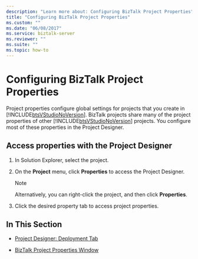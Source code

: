 ```yaml
---
description: "Learn more about: Configuring BizTalk Project Properties"
title: "Configuring BizTalk Project Properties"
ms.custom: ""
ms.date: "06/08/2017"
ms.service: biztalk-server
ms.reviewer: ""
ms.suite: ""
ms.topic: how-to
---
```


# Configuring BizTalk Project Properties

Project properties configure global settings for projects that you create in [!INCLUDE[btsVStudioNoVersion](../includes/btsvstudionoversion-md.md)]. BizTalk projects share many of the project properties of other [!INCLUDE[btsVStudioNoVersion](../includes/btsvstudionoversion-md.md)] projects. You configure most of these properties in the Project Designer.

## Access properties with the Project Designer

1. In Solution Explorer, select the project.

2. On the **Project** menu, click **Properties** to access the Project Designer.

   > [!NOTE]
   >  Alternatively, you can right-click the project, and then click **Properties**.

3. Click the desired property tab to access project properties.

## In This Section

-   [Project Designer: Deployment Tab](../core/project-designer-deployment-tab.md)

-   [BizTalk Project Properties Window](../core/biztalk-project-properties-window.md)
